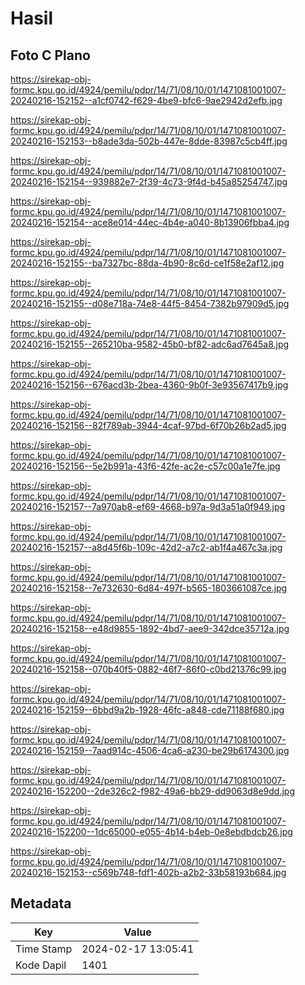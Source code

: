 # Hasil

## Foto C Plano

https://sirekap-obj-formc.kpu.go.id/4924/pemilu/pdpr/14/71/08/10/01/1471081001007-20240216-152152--a1cf0742-f629-4be9-bfc6-9ae2942d2efb.jpg

https://sirekap-obj-formc.kpu.go.id/4924/pemilu/pdpr/14/71/08/10/01/1471081001007-20240216-152153--b8ade3da-502b-447e-8dde-83987c5cb4ff.jpg

https://sirekap-obj-formc.kpu.go.id/4924/pemilu/pdpr/14/71/08/10/01/1471081001007-20240216-152154--939882e7-2f39-4c73-9f4d-b45a85254747.jpg

https://sirekap-obj-formc.kpu.go.id/4924/pemilu/pdpr/14/71/08/10/01/1471081001007-20240216-152154--ace8e014-44ec-4b4e-a040-8b13906fbba4.jpg

https://sirekap-obj-formc.kpu.go.id/4924/pemilu/pdpr/14/71/08/10/01/1471081001007-20240216-152155--ba7327bc-88da-4b90-8c6d-ce1f58e2af12.jpg

https://sirekap-obj-formc.kpu.go.id/4924/pemilu/pdpr/14/71/08/10/01/1471081001007-20240216-152155--d08e718a-74e8-44f5-8454-7382b97909d5.jpg

https://sirekap-obj-formc.kpu.go.id/4924/pemilu/pdpr/14/71/08/10/01/1471081001007-20240216-152155--265210ba-9582-45b0-bf82-adc6ad7645a8.jpg

https://sirekap-obj-formc.kpu.go.id/4924/pemilu/pdpr/14/71/08/10/01/1471081001007-20240216-152156--676acd3b-2bea-4360-9b0f-3e93567417b9.jpg

https://sirekap-obj-formc.kpu.go.id/4924/pemilu/pdpr/14/71/08/10/01/1471081001007-20240216-152156--82f789ab-3944-4caf-97bd-6f70b26b2ad5.jpg

https://sirekap-obj-formc.kpu.go.id/4924/pemilu/pdpr/14/71/08/10/01/1471081001007-20240216-152156--5e2b991a-43f6-42fe-ac2e-c57c00a1e7fe.jpg

https://sirekap-obj-formc.kpu.go.id/4924/pemilu/pdpr/14/71/08/10/01/1471081001007-20240216-152157--7a970ab8-ef69-4668-b97a-9d3a51a0f949.jpg

https://sirekap-obj-formc.kpu.go.id/4924/pemilu/pdpr/14/71/08/10/01/1471081001007-20240216-152157--a8d45f6b-109c-42d2-a7c2-ab1f4a467c3a.jpg

https://sirekap-obj-formc.kpu.go.id/4924/pemilu/pdpr/14/71/08/10/01/1471081001007-20240216-152158--7e732630-6d84-497f-b565-1803661087ce.jpg

https://sirekap-obj-formc.kpu.go.id/4924/pemilu/pdpr/14/71/08/10/01/1471081001007-20240216-152158--e48d9855-1892-4bd7-aee9-342dce35712a.jpg

https://sirekap-obj-formc.kpu.go.id/4924/pemilu/pdpr/14/71/08/10/01/1471081001007-20240216-152158--070b40f5-0882-46f7-86f0-c0bd21376c99.jpg

https://sirekap-obj-formc.kpu.go.id/4924/pemilu/pdpr/14/71/08/10/01/1471081001007-20240216-152159--6bbd9a2b-1928-46fc-a848-cde71188f680.jpg

https://sirekap-obj-formc.kpu.go.id/4924/pemilu/pdpr/14/71/08/10/01/1471081001007-20240216-152159--7aad914c-4506-4ca6-a230-be29b6174300.jpg

https://sirekap-obj-formc.kpu.go.id/4924/pemilu/pdpr/14/71/08/10/01/1471081001007-20240216-152200--2de326c2-f982-49a6-bb29-dd9063d8e9dd.jpg

https://sirekap-obj-formc.kpu.go.id/4924/pemilu/pdpr/14/71/08/10/01/1471081001007-20240216-152200--1dc65000-e055-4b14-b4eb-0e8ebdbdcb26.jpg

https://sirekap-obj-formc.kpu.go.id/4924/pemilu/pdpr/14/71/08/10/01/1471081001007-20240216-152153--c569b748-fdf1-402b-a2b2-33b58193b684.jpg


## Metadata

| Key        | Value               |
| ---------- | ------------------- |
| Time Stamp | 2024-02-17 13:05:41 |
| Kode Dapil | 1401                |



